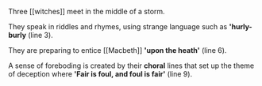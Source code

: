 Three [[witches]] meet in the middle of a storm.

They speak in riddles and rhymes, using strange language such as **'hurly-burly** (line 3).

They are preparing to entice [[Macbeth]] **'upon the heath'** (line 6).

A sense of foreboding is created by their **choral** lines that set up the theme of deception where **'Fair is foul, and foul is fair'** (line 9).